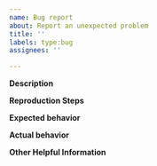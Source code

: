 ```yaml
---
name: Bug report
about: Report an unexpected problem
title: ''
labels: type:bug
assignees: ''

---
```


**Description**
<!-- A quick description of the bug -->

**Reproduction Steps**
<!-- An ordered list of steps to take to reproduce the problem.

Example:
1. Set up earthly to use podman
2. Run `earthly boostrap`
3. Run any earthly target
-->

**Expected behavior**
<!-- What you expected to happen.

Continuing the example from earlier: earthly runs my target in podman.
-->

**Actual behavior**
<!-- What actually happened.

Continuing the example from earlier: earthly fails to connect to buildkitd due to TLS certificate errors.
-->

**Other Helpful Information**
<!-- Please include any additional information you might have. This may include:

- The logs from the `earthly-buildkitd` container, usually from running `docker logs earthly-buildkitd`.
- The output of the failing command.
- Output of the failing command with `--verbose ` enabled, e.g. `earthly --verbose +some-failing-target`.
- Stack trace.
    - If you `kill -SIGABRT` your earthly process, you will get a full stack
      trace. This is useful if the process is stuck or slow, so that we can get an
      idea of which functions might be stuck.
- In some rare circumstances: screenshots (although if the output is text, we
  prefer copy/pasted text over screenshots).
-->
